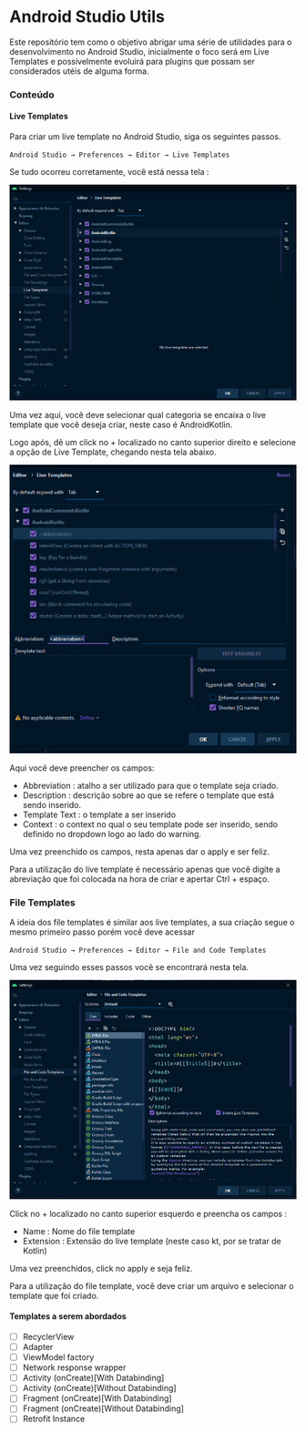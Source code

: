 # Android Studio Utils 

Este repositório tem como o objetivo abrigar uma série de utilidades para o desenvolvimento no Android Studio, inicialmente o foco será em Live Templates e possivelmente evoluirá para plugins que possam ser considerados utéis de alguma forma.


### Conteúdo
#### Live Templates

Para criar um live template no Android Studio, siga os seguintes passos.

`Android Studio → Preferences → Editor → Live Templates`

Se tudo ocorreu corretamente, você está nessa tela :

<img src="Images\Editor.PNG" alt="Editor" style="zoom:80%;" />



Uma vez aqui, você deve selecionar qual categoria se encaixa o live template que você deseja criar, neste caso é AndroidKotlin.

Logo após, dê um click no + localizado no canto superior direito e selecione a opção de Live Template, chegando nesta tela abaixo.



<img src="Images\Fields.PNG" alt="Fields" style="zoom:75%;" />



Aqui você deve preencher os campos:

- Abbreviation : atalho a ser utilizado para que o template seja criado.
- Description :  descrição sobre ao que se refere o template que está sendo inserido.
- Template Text : o template a ser inserido
- Context : o context no qual o seu template pode ser inserido, sendo definido no dropdown logo ao lado do warning.

Uma vez preenchido os campos, resta apenas dar o apply e ser feliz.

Para a utilização do live template é necessário apenas que você digite a abreviação que foi colocada na hora de criar e apertar Ctrl + espaço.

### File Templates

A ideia dos file templates é similar aos live templates, a sua criação segue o mesmo primeiro passo porém você deve acessar 

`Android Studio → Preferences → Editor → File and Code Templates`

Uma vez seguindo esses passos você se encontrará nesta tela.

<img src="Images\FileTemplates.PNG" alt="FileTemplates" style="zoom:75%;" />



Click no + localizado no canto superior esquerdo e preencha os campos :

- Name : Nome do file template
- Extension  : Extensão do live template (neste caso kt, por se tratar de Kotlin)

Uma vez preenchidos, click no apply e seja feliz.

Para a utilização do file template,  você deve criar um arquivo e selecionar o template que foi criado.



#### Templates a serem abordados

- [ ] RecyclerView
- [ ] Adapter
- [ ] ViewModel factory
- [ ] Network response wrapper
- [ ] Activity (onCreate)[With Databinding]
- [ ] Activity (onCreate)[Without Databinding]
- [ ] Fragment (onCreate)[With Databinding]
- [ ] Fragment (onCreate)[Without Databinding]
- [ ] Retrofit Instance
